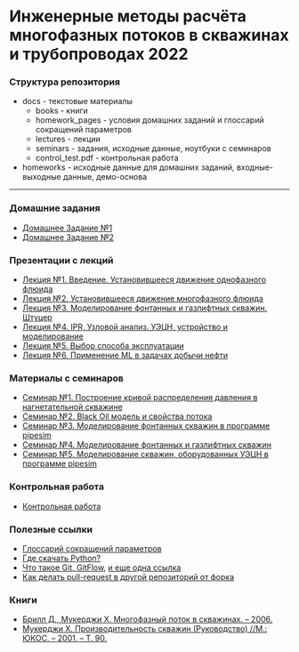 # Инженерные методы расчёта многофазных потоков в скважинах и трубопроводах 2022

### Структура репозитория

- docs - текстовые материалы
  - books - книги
  - homework_pages - условия домашних заданий и глоссарий сокращений параметров
  - lectures - лекции
  - seminars - задания, исходные данные, ноутбуки с семинаров
  - control_test.pdf - контрольная работа
- homeworks - исходные данные для домашних заданий, входные-выходные данные, демо-основа
____
### Домашние задания

- [Домашнее Задание №1](docs/homework_pages/homework_1.md)
- [Домашнее Задание №2](docs/homework_pages/homework_2.md)

### Презентации с лекций

- [Лекция №1. Введение. Установившееся движение однофазного флюида](docs/lectures/Лекция_1_Введение,_уст_ся_однофаз_течение.pdf)
- [Лекция №2. Установившееся движение многофазного флюида](docs/lectures/Лекция_2_Уст_ся_многофазное_течение.pdf)
- [Лекция №3. Моделирование фонтанных и газлифтных скважин. Штуцер](docs/lectures/Лекция_3_Фонтан_Газлифт.pdf)
- [Лекция №4. IPR, Узловой анализ. УЭЦН, устройство и моделирование](docs/lectures/Лекция_4_IPR_VLP_УЭЦН.pdf)
- [Лекция №5. Выбор способа эксплуатации](docs/lectures/Лекция_5_Выбор_способа_эксплуатации.pdf)
- [Лекция №6. Применение ML в задачах добычи нефти](docs/lectures/Лекция_6_ML_в_задачах_добычи_нефти.pdf)


### Материалы с семинаров

- [Семинар №1. Построение кривой распределения давления в нагнетательной скважине](docs/seminars/1.injection_well.ipynb)
- [Семинар №2. Black Oil модель и свойства потока](docs/seminars/2.black_oil_model.ipynb)
- [Семинар №3. Моделирование фонтанных скважин в программе pipesim](docs/seminars/3.flowing_well_pipesim.md)
- [Семинар №4. Моделирование фонтанных и газлифтных скважин](docs/seminars/4.flowing_gaslift_well.ipynb)
- [Семинар №5. Моделирование скважин, оборудованных УЭЦН в программе pipesim](docs/seminars/5.esp_well_pipesim.md)

### Контрольная работа

- [Контрольная работа](docs/control_test.pdf)

### Полезные ссылки
- [Глоссарий сокращений параметров](docs/homework_pages/glossary.md)
- [Где скачать Python?](https://www.anaconda.com/products/individual)
- [Что такое Git, GitFlow](https://proglib.io/p/git-github-gitflow/), [и еще одна ссылка](https://habr.com/ru/post/106912/)
- [Как делать pull-request в другой репозиторий от форка](https://docs.github.com/en/github/collaborating-with-issues-and-pull-requests/creating-a-pull-request-from-a-fork)

### Книги
- [Брилл Д., Мукерджи Х. Многофазный поток в скважинах. – 2006.](docs/books/Многофазный_поток.pdf)
- [Мукерджи Х. Производительность скважин (Руководство) //М.: ЮКОС. – 2001. – Т. 90.](docs/books/Muhuregi_Petrolibrary.ru.pdf)